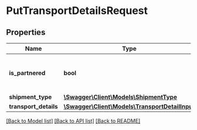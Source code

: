 # PutTransportDetailsRequest

## Properties
Name | Type | Description | Notes
------------ | ------------- | ------------- | -------------
**is_partnered** | **bool** | Indicates whether a putTransportDetails request is for an Amazon-partnered carrier. | 
**shipment_type** | [**\Swagger\Client\Models\ShipmentType**](ShipmentType.md) |  | 
**transport_details** | [**\Swagger\Client\Models\TransportDetailInput**](TransportDetailInput.md) |  | 

[[Back to Model list]](../../README.md#documentation-for-models) [[Back to API list]](../../README.md#documentation-for-api-endpoints) [[Back to README]](../../README.md)


